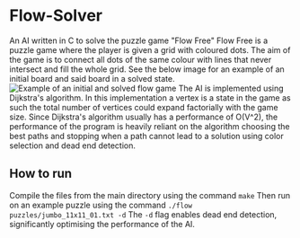# Flow-Solver
An AI written in C to solve the puzzle game "Flow Free"
Flow Free is a puzzle game where the player is given a grid with coloured dots. The aim of the game is to connect all dots of the same colour with lines that never intersect and fill the whole grid. See the below image for an example of an initial board and said board in a solved state.
![Example of an initial and solved flow game](example.jpg)
The AI is implemented using Dijkstra's algorithm. In this implementation a vertex is a state in the game as such the total number of vertices could expand factorially with the game size. Since Dijkstra's algorithm usually has a performance of O(V^2), the performance of the program is heavily reliant on the algorithm choosing the best paths and stopping when a path cannot lead to a solution using color selection and dead end detection.

## How to run
Compile the files from the main directory using the command
`make`
Then run on an example puzzle using the command 
`./flow puzzles/jumbo_11x11_01.txt -d`
The `-d` flag enables dead end detection, significantly optimising the performance of the AI.

